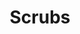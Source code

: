 ---
ee_id: '4483'
site: '1'
type: '2'
url: 2019-046-scrubs
title: Scrubs
year: '2019'
display_year: '2019'
medium: Composition for pipe organ
dims:
pitch: Composition for organ - edited Toccata and Fugue in D minor, BWV 565. Written
  for Hampus Linwdall for Art Night London 2019.
ps:
live_url:
related:
youtube:
related_code:
imgs: art-night-2019-06-web-sj--UMzJ.jpg
subheading:
download: Cory-Arcangel-Scrubs.pdf
add_credit:
add_credits:
commission:
layout: things-i-made
---